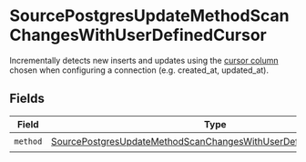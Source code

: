 # SourcePostgresUpdateMethodScanChangesWithUserDefinedCursor

Incrementally detects new inserts and updates using the <a href="https://docs.airbyte.com/understanding-airbyte/connections/incremental-append/#user-defined-cursor">cursor column</a> chosen when configuring a connection (e.g. created_at, updated_at).


## Fields

| Field                                                                                                                                                       | Type                                                                                                                                                        | Required                                                                                                                                                    | Description                                                                                                                                                 |
| ----------------------------------------------------------------------------------------------------------------------------------------------------------- | ----------------------------------------------------------------------------------------------------------------------------------------------------------- | ----------------------------------------------------------------------------------------------------------------------------------------------------------- | ----------------------------------------------------------------------------------------------------------------------------------------------------------- |
| `method`                                                                                                                                                    | [SourcePostgresUpdateMethodScanChangesWithUserDefinedCursorMethod](../../models/shared/sourcepostgresupdatemethodscanchangeswithuserdefinedcursormethod.md) | :heavy_check_mark:                                                                                                                                          | N/A                                                                                                                                                         |